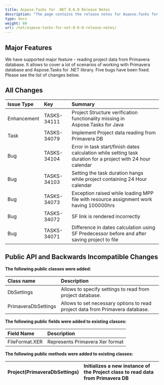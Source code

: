 ```yaml
---
title: Aspose.Tasks for .NET 8.6.0 Release Notes
description: "The page contains the release notes for Aspose.Tasks for .NET 8.6.0."
type: docs
weight: 60
url: /net/aspose-tasks-for-net-8-6-0-release-notes/
---
```


## **Major Features**
We have supported major feature - reading project data from Primavera database. It allows to cover a lot of scenarios of working with Primavera database and Aspose.Tasks for .NET library. Five bugs have been fixed. Please see the list of changes below.

## **All Changes**
|**Issue Type** |**Key** |**Summary** |
| :- | :- | :- |
|Enhancement |TASKS-34111 |Project Structure verification functionality missing in Aspose.Tasks for Java |
|Task |TASKS-34079 |Implement Project data reading from Primavera DB |
|Bug |TASKS-34104 |Error in task start/finish dates calculation while setting task duration for a project with 24 hour calendar |
|Bug |TASKS-34103 |Setting the task duration hangs while project containing 24 Hour calendar |
|Bug |TASKS-34073 |Exception raised while loading MPP file with resource assignment work having 100000hrs |
|Bug |TASKS-34072 |SF link is rendered incorrectly |
|Bug |TASKS-34071 |Difference in dates calculation using SF Predecessor before and after saving project to file |

## **Public API and Backwards Incompatible Changes**

**The following public classes were added:**

|Class name |Description |
| :- | :- |
|DbSettings |Allows to specify settings to read from project database. |
|PrimaveraDbSettings |Allows to set necessary options to read project data from Primavera database. |
**The following public fields were added to existing classes:**

|Field Name |Description |
| :- | :- |
|FileFormat.XER |Represents Primavera Xer format |

**The following public methods were added to existing classes:**

|Project(PrimaveraDbSettings) |Initializes a new instance of the Project class to read data from Primavera DB |
| :- | :- |

